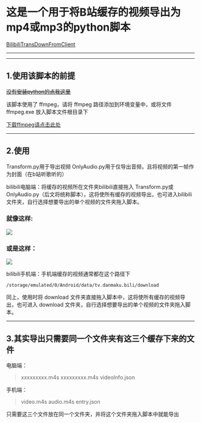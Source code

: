 # 这是一个用于将B站缓存的视频导出为mp4或mp3的python脚本


[BilibiliTransDownFromClient](https://github.com/unmenyo/BilibiliTransDownFromClient)

---
---

## 1.使用该脚本的前提

[~~没有安装python的点我这里~~](https://www.python.org/)

该脚本使用了 ffmpeg，请将 ffmpeg 路径添加到环境变量中，或将文件 ffmpeg.exe 放入脚本文件根目录下

[下载ffmpeg请点击此处](https://ffmpeg.org/)

---

## 2.使用

Transform.py用于导出视频
OnlyAudio.py用于仅导出音频，且将视频的第一帧作为封面（在b站听歌听的）

bilibili电脑端：将缓存的视频所在文件夹bilibili直接拖入 Transform.py或OnlyAudio.py（后文将统称脚本），这将使所有缓存的视频导出，也可进入bilibili文件夹，自行选择想要导出的单个视频的文件夹拖入脚本。

### 就像这样:

![](https://picx.zhimg.com/v2-885a966c1ae3b85fe540ce58992a751f_r.jpg)

### 或是这样：

![](https://pic4.zhimg.com/v2-95cc6ea80717bf58c8a4dfa625ca69a7_r.jpg)

bilibili手机端：手机端缓存的视频通常都在这个路径下 

    /storage/emulated/0/Android/data/tv.danmaku.bili/download

同上，使用时将 download 文件夹直接拖入脚本中，这将使所有缓存的视频导出，也可进入 download 文件夹，自行选择想要导出的单个视频的文件夹拖入脚本。

---

## 3.其实导出只需要同一个文件夹有这三个缓存下来的文件
电脑端：

>xxxxxxxxx.m4s
>xxxxxxxxx.m4s
>videoInfo.json

手机端：

>video.m4s
>audio.m4s
>entry.json

只需要这三个文件放在同一个文件夹，并将这个文件夹拖入脚本中就能导出